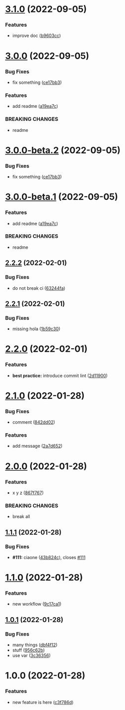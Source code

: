 # [3.1.0](https://github.com/batopa/eliminami/compare/v3.0.0...v3.1.0) (2022-09-05)


### Features

* improve doc ([b9603cc](https://github.com/batopa/eliminami/commit/b9603cc183b10c57c83df63598a01419db8248e2))

# [3.0.0](https://github.com/batopa/eliminami/compare/v2.2.2...v3.0.0) (2022-09-05)


### Bug Fixes

* fix something ([ce17bb3](https://github.com/batopa/eliminami/commit/ce17bb3609b475436e8f74decba922f8fd288b24))


### Features

* add readme ([a19ea7c](https://github.com/batopa/eliminami/commit/a19ea7c96741bc7e982fbe7a2a1731d9fa9c92be))


### BREAKING CHANGES

* readme

# [3.0.0-beta.2](https://github.com/batopa/eliminami/compare/v3.0.0-beta.1...v3.0.0-beta.2) (2022-09-05)


### Bug Fixes

* fix something ([ce17bb3](https://github.com/batopa/eliminami/commit/ce17bb3609b475436e8f74decba922f8fd288b24))

# [3.0.0-beta.1](https://github.com/batopa/eliminami/compare/v2.2.2...v3.0.0-beta.1) (2022-09-05)


### Features

* add readme ([a19ea7c](https://github.com/batopa/eliminami/commit/a19ea7c96741bc7e982fbe7a2a1731d9fa9c92be))


### BREAKING CHANGES

* readme

## [2.2.2](https://github.com/batopa/eliminami/compare/v2.2.1...v2.2.2) (2022-02-01)


### Bug Fixes

* do not break ci ([63244fa](https://github.com/batopa/eliminami/commit/63244fa32d0b93b1cc0f38ed47dc5f9e7835f2e5))

## [2.2.1](https://github.com/batopa/eliminami/compare/v2.2.0...v2.2.1) (2022-02-01)


### Bug Fixes

* missing hola ([1b59c30](https://github.com/batopa/eliminami/commit/1b59c3094de1d5c56195bbfec674af4bdf5d7500))

# [2.2.0](https://github.com/batopa/eliminami/compare/v2.1.0...v2.2.0) (2022-02-01)


### Features

* **best practice:** introduce commit lint ([2d11900](https://github.com/batopa/eliminami/commit/2d11900bdbd4f956903a9214a47db70341d31910))

# [2.1.0](https://github.com/batopa/eliminami/compare/v2.0.0...v2.1.0) (2022-01-28)


### Bug Fixes

* comment ([842dd02](https://github.com/batopa/eliminami/commit/842dd02431af70f32b31aa7767233123bdcf4c32))


### Features

* add message ([2a7d652](https://github.com/batopa/eliminami/commit/2a7d652f09a54a5796b2b99f8e5ab91effe6e7ca))

# [2.0.0](https://github.com/batopa/eliminami/compare/v1.1.1...v2.0.0) (2022-01-28)


### Features

* x y z ([867f767](https://github.com/batopa/eliminami/commit/867f767933353ecb8143e7025279cae0eafa3e79))


### BREAKING CHANGES

* break all

## [1.1.1](https://github.com/batopa/eliminami/compare/v1.1.0...v1.1.1) (2022-01-28)


### Bug Fixes

* **#111:** ciaone ([43b824c](https://github.com/batopa/eliminami/commit/43b824c47e4a76d4a1ad803d4822987dd74898e1)), closes [#111](https://github.com/batopa/eliminami/issues/111)

# [1.1.0](https://github.com/batopa/eliminami/compare/v1.0.1...v1.1.0) (2022-01-28)


### Features

* new workflow ([9c17ca1](https://github.com/batopa/eliminami/commit/9c17ca1c92c5b8663ba4eec8367b2e5565a62c6c))

## [1.0.1](https://github.com/batopa/eliminami/compare/v1.0.0...v1.0.1) (2022-01-28)


### Bug Fixes

* many things ([dbf4f12](https://github.com/batopa/eliminami/commit/dbf4f12d2dd12717477375461cefd121d6ab74cc))
* stuff ([956c62b](https://github.com/batopa/eliminami/commit/956c62bccde8c37b566ff979a02596830d8db0b5))
* use var ([3c36356](https://github.com/batopa/eliminami/commit/3c363561016c8d91c4af55a096e7165e03386b73))

# 1.0.0 (2022-01-28)


### Features

* new feature is here ([c3f786d](https://github.com/batopa/eliminami/commit/c3f786db0c305f98f005672f47f63cb9b60d7979))
